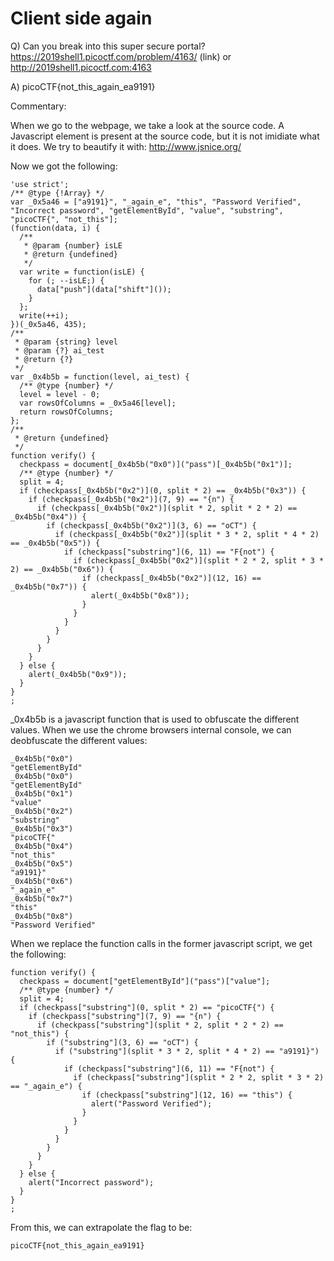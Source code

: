 # Client side again

Q) Can you break into this super secure portal? https://2019shell1.picoctf.com/problem/4163/ (link) or http://2019shell1.picoctf.com:4163

A) picoCTF{not_this_again_ea9191}

Commentary:

When we go to the webpage, we take a look at the source code.
A Javascript element is present at the source code, but it is not imidiate what it does.
We try to beautify it with:
http://www.jsnice.org/

Now we got the following:
```
'use strict';
/** @type {!Array} */
var _0x5a46 = ["a9191}", "_again_e", "this", "Password Verified", "Incorrect password", "getElementById", "value", "substring", "picoCTF{", "not_this"];
(function(data, i) {
  /**
   * @param {number} isLE
   * @return {undefined}
   */
  var write = function(isLE) {
    for (; --isLE;) {
      data["push"](data["shift"]());
    }
  };
  write(++i);
})(_0x5a46, 435);
/**
 * @param {string} level
 * @param {?} ai_test
 * @return {?}
 */
var _0x4b5b = function(level, ai_test) {
  /** @type {number} */
  level = level - 0;
  var rowsOfColumns = _0x5a46[level];
  return rowsOfColumns;
};
/**
 * @return {undefined}
 */
function verify() {
  checkpass = document[_0x4b5b("0x0")]("pass")[_0x4b5b("0x1")];
  /** @type {number} */
  split = 4;
  if (checkpass[_0x4b5b("0x2")](0, split * 2) == _0x4b5b("0x3")) {
    if (checkpass[_0x4b5b("0x2")](7, 9) == "{n") {
      if (checkpass[_0x4b5b("0x2")](split * 2, split * 2 * 2) == _0x4b5b("0x4")) {
        if (checkpass[_0x4b5b("0x2")](3, 6) == "oCT") {
          if (checkpass[_0x4b5b("0x2")](split * 3 * 2, split * 4 * 2) == _0x4b5b("0x5")) {
            if (checkpass["substring"](6, 11) == "F{not") {
              if (checkpass[_0x4b5b("0x2")](split * 2 * 2, split * 3 * 2) == _0x4b5b("0x6")) {
                if (checkpass[_0x4b5b("0x2")](12, 16) == _0x4b5b("0x7")) {
                  alert(_0x4b5b("0x8"));
                }
              }
            }
          }
        }
      }
    }
  } else {
    alert(_0x4b5b("0x9"));
  }
}
;
```

_0x4b5b is a javascript function that is used to obfuscate the different values. 
When we use the chrome browsers internal console, we can deobfuscate the different values:

```
_0x4b5b("0x0")
"getElementById"
_0x4b5b("0x0")
"getElementById"
_0x4b5b("0x1")
"value"
_0x4b5b("0x2")
"substring"
_0x4b5b("0x3")
"picoCTF{"
_0x4b5b("0x4")
"not_this"
_0x4b5b("0x5")
"a9191}"
_0x4b5b("0x6")
"_again_e"
_0x4b5b("0x7")
"this"
_0x4b5b("0x8")
"Password Verified"
```

When we replace the function calls in the former javascript script, we get the following:
```
function verify() {
  checkpass = document["getElementById"]("pass")["value"];
  /** @type {number} */
  split = 4;
  if (checkpass["substring"](0, split * 2) == "picoCTF{") {
    if (checkpass["substring"](7, 9) == "{n") {
      if (checkpass["substring"](split * 2, split * 2 * 2) == "not_this") {
        if ("substring"](3, 6) == "oCT") {
          if ("substring"](split * 3 * 2, split * 4 * 2) == "a9191}") {
            if (checkpass["substring"](6, 11) == "F{not") {
              if (checkpass["substring"](split * 2 * 2, split * 3 * 2) == "_again_e") {
                if (checkpass["substring"](12, 16) == "this") {
                  alert("Password Verified");
                }
              }
            }
          }
        }
      }
    }
  } else {
    alert("Incorrect password");
  }
}
;
```

From this, we can extrapolate the flag to be:

```
picoCTF{not_this_again_ea9191}
```